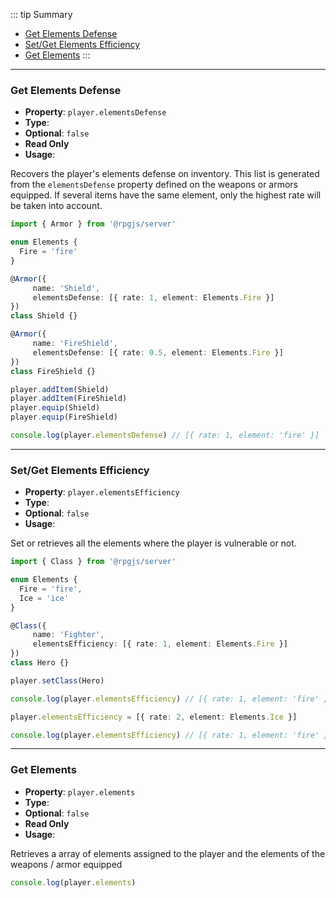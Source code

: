 ::: tip Summary
- [Get Elements Defense](#get-elements-defense)
- [Set/Get Elements Efficiency](#set-get-elements-efficiency)
- [Get Elements](#get-elements)
:::
---
### Get Elements Defense
- **Property**: `player.elementsDefense`
- **Type**: <Type type='Array&lt;{ rate: number, element: <a href="/database/element.html">Element</a>}&gt;' />
- **Optional**: `false`
- **Read Only** 
- **Usage**:

 
Recovers the player's elements defense on inventory.  This list is generated from the `elementsDefense` property defined on the weapons or armors equipped.
If several items have the same element, only the highest rate will be taken into account.

```ts
import { Armor } from '@rpgjs/server'

enum Elements {
  Fire = 'fire'
}

@Armor({
     name: 'Shield',
     elementsDefense: [{ rate: 1, element: Elements.Fire }]
})
class Shield {}

@Armor({
     name: 'FireShield',
     elementsDefense: [{ rate: 0.5, element: Elements.Fire }]
})
class FireShield {}

player.addItem(Shield)
player.addItem(FireShield)
player.equip(Shield)
player.equip(FireShield)

console.log(player.elementsDefense) // [{ rate: 1, element: 'fire' }]
``` 

---
### Set/Get Elements Efficiency
- **Property**: `player.elementsEfficiency`
- **Type**: <Type type='Array&lt;{ rate: number, element: <a href="/database/element.html">Element</a>}&gt;' />
- **Optional**: `false` 
- **Usage**:

 
Set or retrieves all the elements where the player is vulnerable or not. 

```ts
import { Class } from '@rpgjs/server'

enum Elements {
  Fire = 'fire',
  Ice = 'ice'
}

@Class({
     name: 'Fighter',
     elementsEfficiency: [{ rate: 1, element: Elements.Fire }]
})
class Hero {}

player.setClass(Hero)

console.log(player.elementsEfficiency) // [{ rate: 1, element: 'fire' }]

player.elementsEfficiency = [{ rate: 2, element: Elements.Ice }]

console.log(player.elementsEfficiency) // [{ rate: 1, element: 'fire' }, { rate: 2, element: 'ice' }]
``` 

---
### Get Elements
- **Property**: `player.elements`
- **Type**: <Type type='Array&lt <a href="/database/element.html">Element</a>&gt;' />
- **Optional**: `false`
- **Read Only** 
- **Usage**:

 
Retrieves a array of elements assigned to the player and the elements of the weapons / armor equipped

```ts
console.log(player.elements)
``` 
